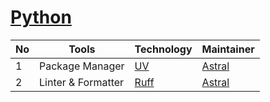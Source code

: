 # [Python](https://www.python.org/)

| No  | Tools              | Technology                           | Maintainer                   |
| --- | ------------------ | ------------------------------------ | ---------------------------- |
| 1   | Package Manager    | [UV](https://docs.astral.sh/uv/)     | [Astral](https://astral.sh/) |
| 2   | Linter & Formatter | [Ruff](https://docs.astral.sh/ruff/) | [Astral](https://astral.sh/) |
